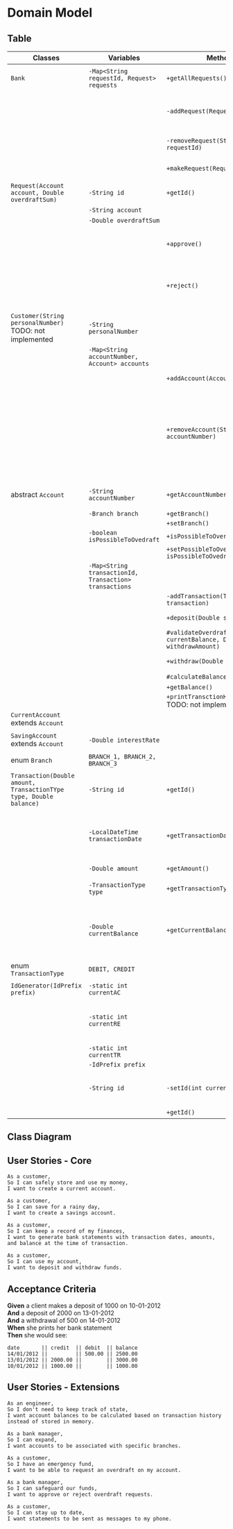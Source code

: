 # Domain Model


## Table
| Classes                                                            | Variables                                              | Methods                                                            | Scenario                                                                                                       | Output                 |
|--------------------------------------------------------------------|--------------------------------------------------------|--------------------------------------------------------------------|----------------------------------------------------------------------------------------------------------------|------------------------|
| `Bank`                                                             | `-Map<String requestId, Request> requests`             | `+getAllRequests()`                                                | Get all requests to be handled.                                                                                | Map                    |
|                                                                    |                                                        | `-addRequest(Request request)`                                     | Validate, add to the list requests if possible.                                                                | void / throw exception |
|                                                                    |                                                        | `-removeRequest(String requestId)`                                 | Remove request by providing id.                                                                                | void / throw exception |
|                                                                    |                                                        | `+makeRequest(Request request)`                                    | Make a request as a user.                                                                                      | Request object / null  |
|                                                                    |                                                        |                                                                    |                                                                                                                |                        |
| `Request(Account account, Double overdraftSum)`                    | `-String id`                                           | `+getId()`                                                         |                                                                                                                | String                 |
|                                                                    | `-String account`                                      |                                                                    |                                                                                                                | String                 |
|                                                                    | `-Double overdraftSum`                                 |                                                                    |                                                                                                                |                        |
|                                                                    |                                                        | `+approve()`                                                       | Update account with facility to make overdrafts.                                                               |                        |
|                                                                    |                                                        | `+reject()`                                                        | Reject request, it should not be possible to make overdrafts.                                                  |                        |
|                                                                    |                                                        |                                                                    |                                                                                                                |                        |
| `Customer(String personalNumber)`   TODO: not implemented          | `-String personalNumber`                               |                                                                    |                                                                                                                |                        |
|                                                                    | `-Map<String accountNumber, Account> accounts`         |                                                                    |                                                                                                                |                        |  
|                                                                    |                                                        | `+addAccount(Account newAcount)`                                   |                                                                                                                | void / throw exception |
|                                                                    |                                                        | `+removeAccount(String accountNumber)`                             | If possible to remove account, provide user with confirmation question<br>before the account is fully removed. | void / throw exception |
|                                                                    |                                                        |                                                                    |                                                                                                                |                        |
| abstract `Account`                                                 | `-String accountNumber`                                | `+getAccountNumber()`                                              | Auto-generate account number.                                                                                  |                        |
|                                                                    | `-Branch branch`                                       | `+getBranch()`                                                     |                                                                                                                |                        |
|                                                                    |                                                        | `+setBranch()`                                                     |                                                                                                                |                        |
|                                                                    | `-boolean isPossibleToOvedraft`                        | `+isPossibleToOverdraft()`                                         |                                                                                                                | boolean                |
|                                                                    |                                                        | `+setPossibleToOverdraft(boolean isPossibleToOvedraft)`            |                                                                                                                |                        |
|                                                                    | `-Map<String transactionId, Transaction> transactions` |                                                                    |                                                                                                                |                        |
|                                                                    |                                                        | `-addTransaction(Transaction transaction)`                         |                                                                                                                |                        |
|                                                                    |                                                        | `+deposit(Double sum)`                                             |                                                                                                                | void / throw exception |
|                                                                    |                                                        | `#validateOverdraft(Double currentBalance, Double withdrawAmount)` |                                                                                                                |                        |
|                                                                    |                                                        | `+withdraw(Double sum)`                                            |                                                                                                                | void / throw exception |
|                                                                    |                                                        | `#calculateBalance()`                                              |                                                                                                                | Double                 |
|                                                                    |                                                        | `+getBalance()`                                                    |                                                                                                                |                        |
|                                                                    |                                                        | `+printTransctionHistory()`    TODO: not implemented               |                                                                                                                |                        |
| `CurrentAccount` extends `Account`                                 |                                                        |                                                                    |                                                                                                                |                        |
|                                                                    |                                                        |                                                                    |                                                                                                                |                        |
| `SavingAccount` extends `Account`                                  | `-Double interestRate`                                 |                                                                    |                                                                                                                |                        |
|                                                                    |                                                        |                                                                    |                                                                                                                |                        |
| enum `Branch`                                                      | `BRANCH_1, BRANCH_2, BRANCH_3`                         |                                                                    |                                                                                                                |                        |
|                                                                    |                                                        |                                                                    |                                                                                                                |                        |
| `Transaction(Double amount, TransactionTYpe type, Double balance)` | `-String id`                                           | `+getId()`                                                         | Get id. Id is created via IdGenerator.                                                                         | String                 |
|                                                                    | `-LocalDateTime transactionDate`                       | `+getTransactionDate()`                                            | Get LocalDateTime, this is created when a Transaction is created.                                              | String                 |
|                                                                    | `-Double amount`                                       | `+getAmount()`                                                     |                                                                                                                | Double                 |
|                                                                    | `-TransactionType type`                                | `+getTransactionType()`                                            | Could be CREDIT or DEBIT.                                                                                      | TransactionType        |
|                                                                    | `-Double currentBalance`                               | `+getCurrentBalance()`                                             | Get the balance the account had when this transaction was made.                                                | Double                 |
|                                                                    |                                                        |                                                                    |                                                                                                                |                        |
| enum `TransactionType`                                             | `DEBIT, CREDIT`                                        |                                                                    |                                                                                                                |                        |
|                                                                    |                                                        |                                                                    |                                                                                                                |                        |
| `IdGenerator(IdPrefix prefix)`                                     | `-static int currentAC`                                |                                                                    |                                                                                                                |                        |
|                                                                    | `-static int currentRE`                                |                                                                    | Generate different Id's based on provided prefix.                                                              |                        |
|                                                                    | `-static int currentTR`                                |                                                                    |                                                                                                                |                        |
|                                                                    | `-IdPrefix prefix`                                     |                                                                    |                                                                                                                |                        |
|                                                                    | `-String id`                                           | `-setId(int currentNumber)`                                        | Generate id by prefix and current id number.                                                                   |                        |
|                                                                    |                                                        | `+getId()`                                                         |                                                                                                                | String                 |

## Class Diagram


## User Stories - Core
```
As a customer,
So I can safely store and use my money,
I want to create a current account.

As a customer,
So I can save for a rainy day,
I want to create a savings account.

As a customer,
So I can keep a record of my finances,
I want to generate bank statements with transaction dates, amounts, and balance at the time of transaction.

As a customer,
So I can use my account,
I want to deposit and withdraw funds.
```

## Acceptance Criteria

**Given** a client makes a deposit of 1000 on 10-01-2012  
**And** a deposit of 2000 on 13-01-2012  
**And** a withdrawal of 500 on 14-01-2012  
**When** she prints her bank statement  
**Then** she would see:

```
date       || credit  || debit  || balance
14/01/2012 ||         || 500.00 || 2500.00
13/01/2012 || 2000.00 ||        || 3000.00
10/01/2012 || 1000.00 ||        || 1000.00
```

## User Stories - Extensions
```
As an engineer,
So I don't need to keep track of state,
I want account balances to be calculated based on transaction history instead of stored in memory.

As a bank manager,
So I can expand,
I want accounts to be associated with specific branches.

As a customer,
So I have an emergency fund,
I want to be able to request an overdraft on my account.

As a bank manager,
So I can safeguard our funds,
I want to approve or reject overdraft requests.

As a customer,
So I can stay up to date,
I want statements to be sent as messages to my phone.
```
